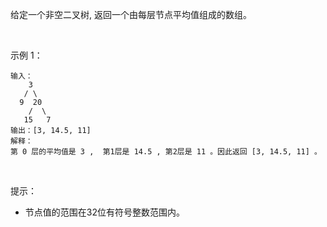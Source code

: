 给定一个非空二叉树, 返回一个由每层节点平均值组成的数组。

 

示例 1：

    输入：
        3
       / \
      9  20
        /  \
       15   7
    输出：[3, 14.5, 11]
    解释：
    第 0 层的平均值是 3 ,  第1层是 14.5 , 第2层是 11 。因此返回 [3, 14.5, 11] 。
 

提示：

- 节点值的范围在32位有符号整数范围内。


